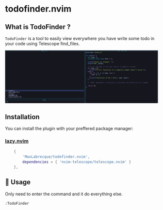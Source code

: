 # todofinder.nvim

## What is TodoFinder ?

<code>TodoFinder</code> is a tool to easily view everywhere you have write some todo in your code using Telescope find_files.

![Usage](assets/usage.png)

## Installation

You can install the plugin with your preffered package manager:

### [lazy.nvim](https://github.com/folke/lazy.nvim)

```lua
    {
		'MaxLabrecque/todofinder.nvim',
		dependencies = { 'nvim-telescope/telescope.nvim' }
	},
```

## 🚀 Usage
Only need to enter the command and it do everything else.
```
:TodoFinder
```
